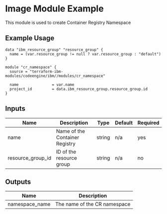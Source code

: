 # Image Module Example

This module is used to create Container Registry Namespace

## Example Usage
```
data "ibm_resource_group" "resource_group" {
  name = (var.resource_group != null ? var.resource_group : "default")
}

module "cr_namespace" {
  source = "terraform-ibm-modules/codeengine/ibm//modules/cr_namespace"

  name               = var.name
  project_id         = data.ibm_resource_group.resource_group.id
}
```

<!-- BEGINNING OF PRE-COMMIT-TERRAFORM DOCS HOOK -->

## Inputs

| Name                              | Description                                           | Type   | Default | Required |
|-----------------------------------|-------------------------------------------------------|--------|---------|----------|
| name                              | Name of the Container Registry                        | string | n/a     | yes      |
| resource\_group\_id               | ID of the resource group                              | string | n/a     | no       |

## Outputs

| Name            | Description                  |
|-----------------|------------------------------|
| namespace\_name | The name of the CR namespace |

<!-- END OF PRE-COMMIT-TERRAFORM DOCS HOOK -->